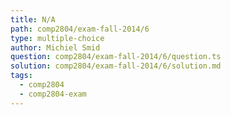 ```yaml
---
title: N/A
path: comp2804/exam-fall-2014/6
type: multiple-choice
author: Michiel Smid
question: comp2804/exam-fall-2014/6/question.ts
solution: comp2804/exam-fall-2014/6/solution.md
tags:
  - comp2804
  - comp2804-exam
---
```

